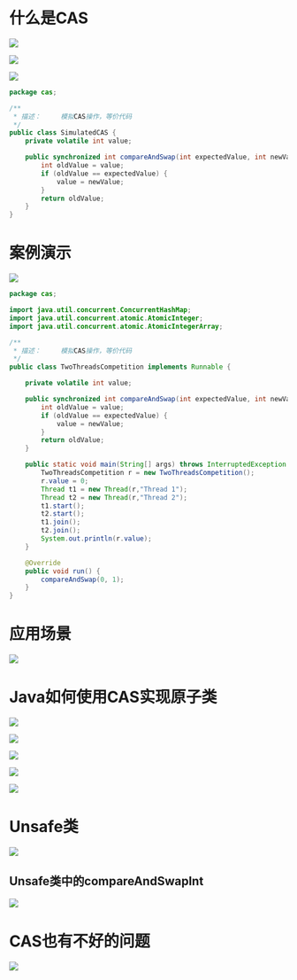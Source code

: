 # 什么是CAS

![](image/Pasted%20image%2020220205094355.png)

![](image/Pasted%20image%2020220205094432.png)

![](image/Pasted%20image%2020220205094513.png)

```java
package cas;

/**
 * 描述：     模拟CAS操作，等价代码
 */
public class SimulatedCAS {
    private volatile int value;

    public synchronized int compareAndSwap(int expectedValue, int newValue) {
        int oldValue = value;
        if (oldValue == expectedValue) {
            value = newValue;
        }
        return oldValue;
    }
}

```

# 案例演示

![](image/Pasted%20image%2020220205094915.png)

```java
package cas;

import java.util.concurrent.ConcurrentHashMap;
import java.util.concurrent.atomic.AtomicInteger;
import java.util.concurrent.atomic.AtomicIntegerArray;

/**
 * 描述：     模拟CAS操作，等价代码
 */
public class TwoThreadsCompetition implements Runnable {

    private volatile int value;

    public synchronized int compareAndSwap(int expectedValue, int newValue) {
        int oldValue = value;
        if (oldValue == expectedValue) {
            value = newValue;
        }
        return oldValue;
    }

    public static void main(String[] args) throws InterruptedException {
        TwoThreadsCompetition r = new TwoThreadsCompetition();
        r.value = 0;
        Thread t1 = new Thread(r,"Thread 1");
        Thread t2 = new Thread(r,"Thread 2");
        t1.start();
        t2.start();
        t1.join();
        t2.join();
        System.out.println(r.value);
    }

    @Override
    public void run() {
        compareAndSwap(0, 1);
    }
}

```

# 应用场景

![](image/Pasted%20image%2020220205101301.png)

# Java如何使用CAS实现原子类

![](image/Pasted%20image%2020220205101607.png)

![](image/Pasted%20image%2020220205101822.png)

![](image/Pasted%20image%2020220205101904.png)

![](image/Pasted%20image%2020220205101939.png)

![](image/Pasted%20image%2020220205102529.png)

# Unsafe类

![](image/Pasted%20image%2020220205102212.png)

## Unsafe类中的compareAndSwapInt

![](image/Pasted%20image%2020220205102410.png)

# CAS也有不好的问题

![](image/Pasted%20image%2020220205102702.png)



